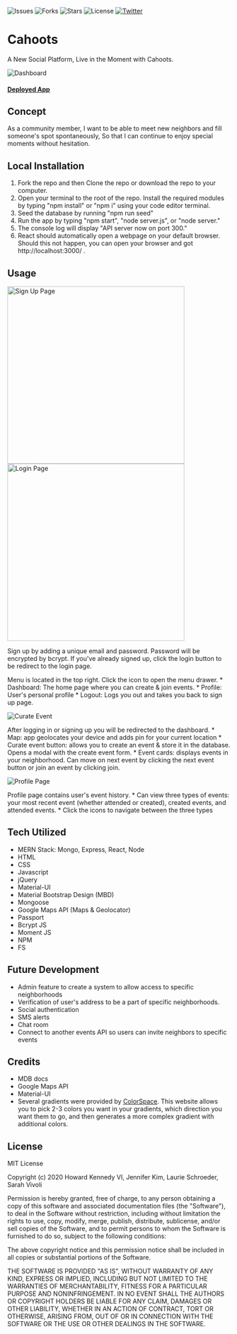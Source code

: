 ![Issues](https://img.shields.io/github/issues/hkennedyvi/event-maker)  ![Forks](https://img.shields.io/github/forks/hkennedyvi/event-maker)  ![Stars](	https://img.shields.io/github/stars/hkennedyvi/event-maker)  ![License](https://img.shields.io/github/license/hkennedyvi/event-maker)  [![Twitter](https://img.shields.io/twitter/url?style=social)](https://twitter.com/intent/tweet?text=Wow:&url=https%3A%2F%2Fimg.shields.io%2Fgithub%2Flicense%2Fhkennedyvi%2Fevent-maker)

# Cahoots
A New Social Platform, 
Live in the Moment with Cahoots.

![Dashboard](https://media.giphy.com/media/W5ZWHQSfmTgOnupLtx/giphy.gif)

#### [Deployed App](#)

## Concept
As a community member,
I want to be able to meet new neighbors and fill someone's spot spontaneously,
So that I can continue to enjoy special moments without hesitation.

## Local Installation
1. Fork the repo and then Clone the repo or download the repo to your computer. 
2. Open your terminal to the root of the repo. Install the required modules by typing "npm install" or "npm i" using your code editor terminal.
3. Seed the database by running "npm run seed"
4. Run the app by typing "npm start", "node server.js", or "node server."
5. The console log will display "API server now on port 300."
6. React should automatically open a webpage on your default browser. Should this not happen, you can open your browser and got http://localhost:3000/ .


## Usage
<img src="./readme-assets/sign-up" alt="Sign Up Page" width="400"/>  <img src="./readme-assets/login" alt="Login Page" width="400"/>

Sign up by adding a unique email and password. Password will be encrypted by bcrypt. If you've already signed up, click the login button to be redirect to the login page.

Menu is located in the top right. Click the icon to open the menu drawer. 
    * Dashboard: The home page where you can create & join events. 
    * Profile: User's personal profile 
    * Logout: Logs you out and takes you back to sign up page.

![Curate Event](https://media.giphy.com/media/QYLUpwxaDDi8XZl8no/giphy.gif)

After logging in or signing up you will be redirected to the dashboard.
    * Map: app geolocates your device and adds pin for your current location
    * Curate event button: allows you to create an event & store it in the database. Opens a modal with the create event form. 
    * Event cards: displays events in your neighborhood. Can move on next event by clicking the next event button or join an event by clicking join. 

![Profile Page](https://media.giphy.com/media/VeI1Mq1ch8h1F68FkI/giphy.gif)

Profile page contains user's event history.
    * Can view three types of events: your most recent event (whether attended or created), created events, and attended events.
    * Click the icons to navigate between the three types


## Tech Utilized
* MERN Stack: Mongo, Express, React, Node
* HTML
* CSS
* Javascript
* jQuery
* Material-UI
* Material Bootstrap Design (MBD)
* Mongoose
* Google Maps API (Maps & Geolocator)
* Passport
* Bcrypt JS
* Moment JS
* NPM
* FS


## Future Development
* Admin feature to create a system to allow access to specific neighborhoods
* Verification of user's address to be a part of specific neighborhoods.
* Social authentication
* SMS alerts
* Chat room
* Connect to another events API so users can invite neighbors to specific events


## Credits
* MDB docs
* Google Maps API
* Material-UI
* Several gradients were provided by [ColorSpace](https://mycolor.space/). This website allows you to pick 2-3 colors you want in your gradients, which direction you want them to go, and then generates a more complex gradient with additional colors. 


## License

MIT License

Copyright (c) 2020 Howard Kennedy VI, Jennifer Kim, Laurie Schroeder, Sarah Vivoli

Permission is hereby granted, free of charge, to any person obtaining a copy
of this software and associated documentation files (the "Software"), to deal
in the Software without restriction, including without limitation the rights
to use, copy, modify, merge, publish, distribute, sublicense, and/or sell
copies of the Software, and to permit persons to whom the Software is
furnished to do so, subject to the following conditions:

The above copyright notice and this permission notice shall be included in all
copies or substantial portions of the Software.

THE SOFTWARE IS PROVIDED "AS IS", WITHOUT WARRANTY OF ANY KIND, EXPRESS OR
IMPLIED, INCLUDING BUT NOT LIMITED TO THE WARRANTIES OF MERCHANTABILITY,
FITNESS FOR A PARTICULAR PURPOSE AND NONINFRINGEMENT. IN NO EVENT SHALL THE
AUTHORS OR COPYRIGHT HOLDERS BE LIABLE FOR ANY CLAIM, DAMAGES OR OTHER
LIABILITY, WHETHER IN AN ACTION OF CONTRACT, TORT OR OTHERWISE, ARISING FROM,
OUT OF OR IN CONNECTION WITH THE SOFTWARE OR THE USE OR OTHER DEALINGS IN THE
SOFTWARE.